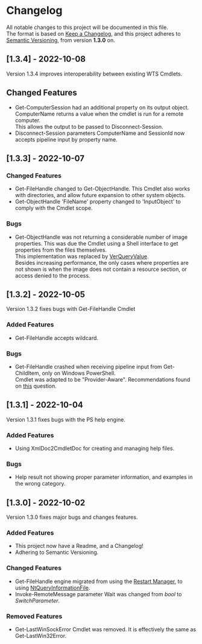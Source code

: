 # Changelog
  
All notable changes to this project will be documented in this file.  
The format is based on [Keep a Changelog](https://keepachangelog.com/en/1.0.0/), and this project adheres to [Semantic Versioning](https://semver.org/), from version **1.3.0** on.  
  
## [1.3.4] - 2022-10-08

Version 1.3.4 improves interoperability between existing WTS Cmdlets.  
  
## Changed Features
  
-   Get-ComputerSession had an additional property on its output object. ComputerName returns a value when the cmdlet is run for a remote computer.  
    This allows the output to be passed to Disconnect-Session.  
-   Disconnect-Session parameters ComputerName and SessionId now accepts pipeline input by property name.  
  
## [1.3.3] - 2022-10-07
  
### Changed Features
  
-   Get-FileHandle changed to Get-ObjectHandle. This Cmdlet also works with directories, and allow future expansion to other system objects.  
-   Get-ObjectHandle 'FileName' property changed to 'InputObject' to comply with the Cmdlet scope.  
  
### Bugs
  
-   Get-ObjectHandle was not returning a considerable number of image properties. This was due the Cmdlet using a Shell interface to get properties from the files themselves.  
    This implementation was replaced by [VerQueryValue](https://learn.microsoft.com/en-us/windows/win32/api/winver/nf-winver-verqueryvaluew).  
    Besides increasing performance, the only cases where properties are not shown is when the image does not contain a resource section, or access denied to the process.  
  
## [1.3.2] - 2022-10-05
  
Version 1.3.2 fixes bugs with Get-FileHandle Cmdlet
  
### Added Features
  
-   Get-FileHandle accepts wildcard.  
  
### Bugs
  
-   Get-FileHandle crashed when receiving pipeline input from Get-ChildItem, only on Windows PowerShell.  
    Cmdlet was adapted to be "Provider-Aware". Recommendations found on [this](https://stackoverflow.com/questions/8505294/how-do-i-deal-with-paths-when-writing-a-powershell-cmdlet) question.  

## [1.3.1] - 2022-10-04
  
Version 1.3.1 fixes bugs with the PS help engine.
  
### Added Features
  
-   Using XmlDoc2CmdletDoc for creating and managing help files.  

### Bugs
  
-   Help result not showing proper parameter information, and examples in the wrong category.
  
## [1.3.0] - 2022-10-02
  
Version 1.3.0 fixes major bugs and changes features.  
  
### Added Features
  
-   This project now have a Readme, and a Changelog!  
-   Adhering to Semantic Versioning.

### Changed Features
  
-   Get-FileHandle engine migrated from using the [Restart Manager](https://learn.microsoft.com/en-us/windows/win32/rstmgr/restart-manager-portal), to using [NtQueryInformationFile](https://learn.microsoft.com/en-us/windows-hardware/drivers/ddi/ntifs/nf-ntifs-ntqueryinformationfile).  
-   Invoke-RemoteMessage parameter Wait was changed from _bool_ to _SwitchParameter_.
  
### Removed Features
  
-   Get-LastWinSockError Cmdlet was removed. It is effectively the same as Get-LastWin32Error.
